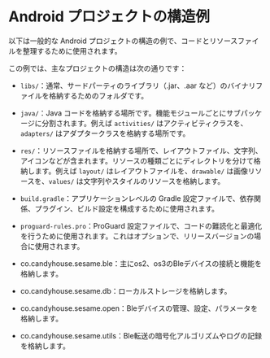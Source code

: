# Android プロジェクトの構造例

<!-- ![SesameOs3](bleconnect/SesameOs3.jpg) -->
以下は一般的な Android プロジェクトの構造の例で、コードとリソースファイルを整理するために使用されます。

この例では、主なプロジェクトの構造は次の通りです：
- `libs/`：通常、サードパーティのライブラリ（.jar、.aar など）のバイナリファイルを格納するためのフォルダです。
- `java/`：Java コードを格納する場所です。機能モジュールごとにサブパッケージに分割されます。例えば `activities/` はアクティビティクラスを、`adapters/` はアダプタークラスを格納する場所です。

- `res/`：リソースファイルを格納する場所で、レイアウトファイル、文字列、アイコンなどが含まれます。リソースの種類ごとにディレクトリを分けて格納します。例えば `layout/` はレイアウトファイルを、`drawable/` は画像リソースを、`values/` は文字列やスタイルのリソースを格納します。

- `build.gradle`：アプリケーションレベルの Gradle 設定ファイルで、依存関係、プラグイン、ビルド設定を構成するために使用されます。

- `proguard-rules.pro`：ProGuard 設定ファイルで、コードの難読化と最適化を行うために使用されます。これはオプションで、リリースバージョンの場合に使用されます。
- co.candyhouse.sesame.ble：主にos2、os3のBleデバイスの接続と機能を格納します。
- co.candyhouse.sesame.db：ローカルストレージを格納します。
- co.candyhouse.sesame.open：Bleデバイスの管理、設定、パラメータを格納します。
- co.candyhouse.sesame.utils：Ble転送の暗号化アルゴリズムやログの記録を格納します。
